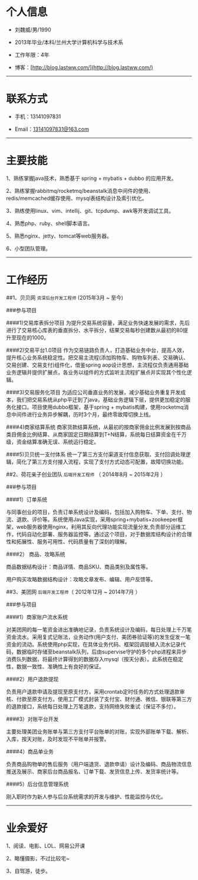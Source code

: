 # 个人信息

 - 刘魏威/男/1990

 - 2013年毕业/本科/兰州大学计算机科学与技术系

 - 工作年限：4年

 - 博客：[http://blog.lastww.com/](http://blog.lastww.com/)

---

# 联系方式

- 手机：13141097831

- Email：13141097831@163.com

---

# 主要技能

1、熟练掌握java技术，熟悉基于 spring + mybatis + dubbo 的应用开发。

2、熟练掌握rabbitmq/rocketmq/beanstalk消息中间件的使用、redis/memcached缓存使用、mysql表结构设计及索引优化。

3、熟练使用linux、vim、intellij、git、tcpdump、awk等开发调试工具。

4、熟悉php、ruby、shell脚本语言。

5、熟悉nginx、jetty、tomcat等web服务器。

6、小型团队管理。

---

# 工作经历

##1、贝贝网 ```资深后台开发工程师``` (2015年3月 ~ 至今)

###参与项目

####1)交易库表拆分项目
为提升交易系统容量，满足业务快速发展的需求，先后进行了交易核心库表的垂直拆分、水平拆分，结果交易每秒创建数从最初的80提升至现在的1000。

####2)交易平台1.0项目
作为交易链路负责人，打造基础业务中台，提高人效，提升核心业务系统稳定性。把交易主流程(添加购物车、购物车列表、交易确认、交易创建、交易支付)组件化，借鉴spring aop设计思想，主流程仅负责通用基础业务逻辑并提供扩展点，各业务以组件的方式监听主流程扩展点并实现其个性化逻辑。

####3)交易服务化项目
为适应公司垂直业务的发展，减少基础业务重复开发成本，我们把交易系统从php平迁到了java，基础业务逻辑下层，提供更加稳定的服务化接口。项目使用dubbo框架，基于spring + mybatis构建，使用rocketmq消息中间件进行业务异步解耦，历时3个月，最终零故障切换上线。

####4)商家结算系统
商家货款结算系统，从最初的按商家佣金比例发展到按商品类目佣金比例结算、从商家固定日期结算到T+N结算，系统每日结算资金在千万级，资金结算准确无误、系统运行稳定。

####5)贝贝统一支付体系
统一了第三方支付渠道支付信息获取、支付回调处理逻辑，简化了第三方支付接入流程，实现了支付方式动态可配置，故障切换功能。

##2、荷花亲子创业团队 ```后端开发工程师``` （ 2014年8月 ~ 2015年2月 ）

###参与项目

####1）订单系统

与同事创业的项目，负责订单系统设计及编码，包括加入购物车、下单、支付、物流、退款、评价等。系统使用Java实现，采用spring+mybatis+zookeeper框架，web服务器使用nginx，利用其反向代理功能实现流量分发,负责部分运维工作，代码自动化部署、服务器监控等。通过这个项目，对于数据库结构设计的合理性和拓展性、服务可用性、代码质量有了深刻的理解。

####2） 商品、攻略系统

商品数据结构设计：商品详情、商品SKU、商品类别及属性等。

用户购买攻略数据结构设计：攻略文章发布、编辑、用户反馈等。

 
##3、美团网 ```后端开发工程师```（ 2012年12月 ~ 2014年7月 ）

###参与项目

####1）商家账户流水系统

对美团网的每一笔资金进出准确地记录，负责系统设计及编码，每日处理上千万笔资金流水。采用复式记账法，业务动作(用户支付、美团券验证等)的发生促发一笔资金的流动。系统使用php实现，在具体业务代码、框架回调层植入流水记录代码，数据临时存储至beanstalk队列，后由supervise守护的多个php进程来异步消费队列数据，将最终计算得到的数据存入mysql（按天分表）。此系统在稳定性，数据一致性、准确性上有良好的保证。

####2）用户退款提现

负责用户退款申请及提现至原支付方，采用crontab定时任务的方式处理退款审核、付款至原支付方。使用工厂模式封装了支付宝、财付通、微信、银联等第三方的退款接口，系统每日处理上万笔退款，支持网络失败重试（保证不多付）。

####3）对账平台开发

主要处理美团业务账单与第三方支付平台账单的对账，实现外部账单下载、解析、入库，按天对账，及时发现不平账单并报警。

####4）商品单业务

负责商品购物单的售后服务（用户端退货、退款申请）设计及编码、商品物流信息推送及展示、商家后台商品报名、订单下载、发货信息上传、发货率统计等。

####5）后台信息管理系统

刚入职时作为新人参与后台系统需求的开发与维护、性能监控与优化。

---

# 业余爱好

1、阅读、电影、LOL、网易公开课

2、略懂摄影，不过比较宅~

3、自驾游，徒步。
